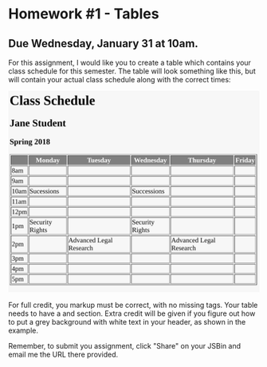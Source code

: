 # Homework #1 - Tables

## Due Wednesday, January 31 at 10am.

For this assignment, I would like you to create a table which contains your 
class schedule for this semester. The table will look something like this, but 
will contain your actual class schedule along with the correct times:

![Schedule Table](table.png)

For full credit, you markup must be correct, with no missing tags. Your table 
needs to have a <thead> and <tbody> section. Extra credit will be given if you 
figure out how to put a grey background with white text in your header, as 
shown in the example.

Remember, to submit you assignment, click "Share" on your JSBin and email me 
the URL there provided.
